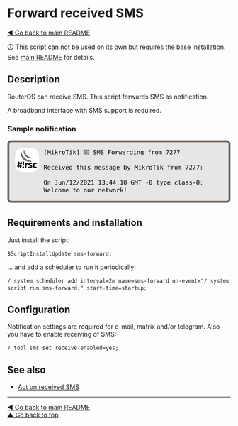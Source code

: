 Forward received SMS
====================

[◀ Go back to main README](../README.md)

🛈 This script can not be used on its own but requires the base installation.
See [main README](../README.md) for details.

Description
-----------

RouterOS can receive SMS. This script forwards SMS as notification.

A broadband interface with SMS support is required.

### Sample notification

![sms-forward notification](sms-forward.d/notification.svg)

Requirements and installation
-----------------------------

Just install the script:

    $ScriptInstallUpdate sms-forward;

... and add a scheduler to run it periodically:

    / system scheduler add interval=2m name=sms-forward on-event="/ system script run sms-forward;" start-time=startup;

Configuration
-------------

Notification settings are required for e-mail, matrix and/or telegram. Also
you have to enable receiving of SMS:

    / tool sms set receive-enabled=yes;

See also
--------

* [Act on received SMS](sms-action.md)

---
[◀ Go back to main README](../README.md)  
[▲ Go back to top](#top)
